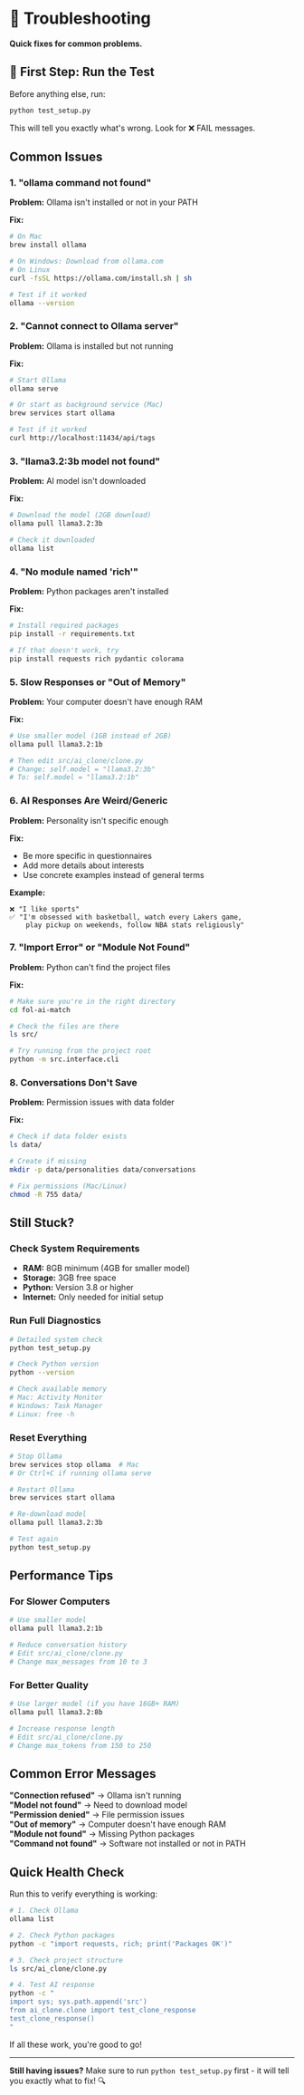 # 🔧 Troubleshooting

**Quick fixes for common problems.**

## 🧪 First Step: Run the Test

Before anything else, run:
```bash
python test_setup.py
```

This will tell you exactly what's wrong. Look for ❌ FAIL messages.

## Common Issues

### 1. "ollama command not found"

**Problem:** Ollama isn't installed or not in your PATH

**Fix:**
```bash
# On Mac
brew install ollama

# On Windows: Download from ollama.com
# On Linux
curl -fsSL https://ollama.com/install.sh | sh

# Test if it worked
ollama --version
```

### 2. "Cannot connect to Ollama server"

**Problem:** Ollama is installed but not running

**Fix:**
```bash
# Start Ollama
ollama serve

# Or start as background service (Mac)
brew services start ollama

# Test if it worked
curl http://localhost:11434/api/tags
```

### 3. "llama3.2:3b model not found"

**Problem:** AI model isn't downloaded

**Fix:**
```bash
# Download the model (2GB download)
ollama pull llama3.2:3b

# Check it downloaded
ollama list
```

### 4. "No module named 'rich'"

**Problem:** Python packages aren't installed

**Fix:**
```bash
# Install required packages
pip install -r requirements.txt

# If that doesn't work, try
pip install requests rich pydantic colorama
```

### 5. Slow Responses or "Out of Memory"

**Problem:** Your computer doesn't have enough RAM

**Fix:**
```bash
# Use smaller model (1GB instead of 2GB)
ollama pull llama3.2:1b

# Then edit src/ai_clone/clone.py
# Change: self.model = "llama3.2:3b"  
# To: self.model = "llama3.2:1b"
```

### 6. AI Responses Are Weird/Generic

**Problem:** Personality isn't specific enough

**Fix:**
- Be more specific in questionnaires
- Add more details about interests
- Use concrete examples instead of general terms

**Example:**
```
❌ "I like sports"
✅ "I'm obsessed with basketball, watch every Lakers game, 
    play pickup on weekends, follow NBA stats religiously"
```

### 7. "Import Error" or "Module Not Found"

**Problem:** Python can't find the project files

**Fix:**
```bash
# Make sure you're in the right directory
cd fol-ai-match

# Check the files are there
ls src/

# Try running from the project root
python -m src.interface.cli
```

### 8. Conversations Don't Save

**Problem:** Permission issues with data folder

**Fix:**
```bash
# Check if data folder exists
ls data/

# Create if missing
mkdir -p data/personalities data/conversations

# Fix permissions (Mac/Linux)
chmod -R 755 data/
```

## Still Stuck?

### Check System Requirements
- **RAM:** 8GB minimum (4GB for smaller model)
- **Storage:** 3GB free space
- **Python:** Version 3.8 or higher
- **Internet:** Only needed for initial setup

### Run Full Diagnostics
```bash
# Detailed system check
python test_setup.py

# Check Python version
python --version

# Check available memory
# Mac: Activity Monitor
# Windows: Task Manager  
# Linux: free -h
```

### Reset Everything
```bash
# Stop Ollama
brew services stop ollama  # Mac
# Or Ctrl+C if running ollama serve

# Restart Ollama  
brew services start ollama

# Re-download model
ollama pull llama3.2:3b

# Test again
python test_setup.py
```

## Performance Tips

### For Slower Computers
```bash
# Use smaller model
ollama pull llama3.2:1b

# Reduce conversation history
# Edit src/ai_clone/clone.py
# Change max_messages from 10 to 3
```

### For Better Quality
```bash
# Use larger model (if you have 16GB+ RAM)
ollama pull llama3.2:8b

# Increase response length
# Edit src/ai_clone/clone.py  
# Change max_tokens from 150 to 250
```

## Common Error Messages

**"Connection refused"** → Ollama isn't running  
**"Model not found"** → Need to download model  
**"Permission denied"** → File permission issues  
**"Out of memory"** → Computer doesn't have enough RAM  
**"Module not found"** → Missing Python packages  
**"Command not found"** → Software not installed or not in PATH

## Quick Health Check

Run this to verify everything is working:
```bash
# 1. Check Ollama
ollama list

# 2. Check Python packages
python -c "import requests, rich; print('Packages OK')"

# 3. Check project structure
ls src/ai_clone/clone.py

# 4. Test AI response
python -c "
import sys; sys.path.append('src')
from ai_clone.clone import test_clone_response
test_clone_response()
"
```

If all these work, you're good to go!

---

**Still having issues?** Make sure to run `python test_setup.py` first - it will tell you exactly what to fix! 🔍 